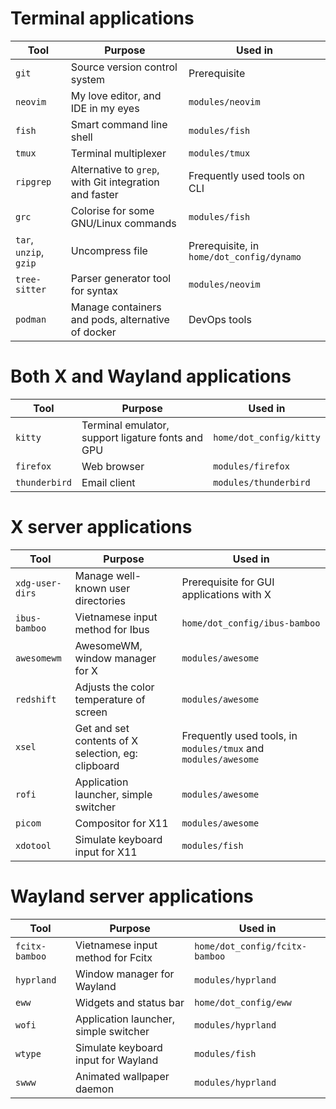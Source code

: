 # Terminal applications
| Tool                   | Purpose                                                | Used in                                   |
|------------------------|--------------------------------------------------------|-------------------------------------------|
| `git`                  | Source version control system                          | Prerequisite                              |
| `neovim`               | My love editor, and IDE in my eyes                     | `modules/neovim`                          |
| `fish`                 | Smart command line shell                               | `modules/fish`                            |
| `tmux`                 | Terminal multiplexer                                   | `modules/tmux`                            |
| `ripgrep`              | Alternative to `grep`, with Git integration and faster | Frequently used tools on CLI              |
| `grc`                  | Colorise for some GNU/Linux commands                   | `modules/fish`                            |
| `tar`, `unzip`, `gzip` | Uncompress file                                        | Prerequisite, in `home/dot_config/dynamo` |
| `tree-sitter`          | Parser generator tool for syntax                       | `modules/neovim`                          |
| `podman`               | Manage containers and pods, alternative of docker      | DevOps tools                              |


# Both X and Wayland applications
| Tool          | Purpose                                           | Used in                 |
|---------------|---------------------------------------------------|-------------------------|
| `kitty`       | Terminal emulator, support ligature fonts and GPU | `home/dot_config/kitty` |
| `firefox`     | Web browser                                       | `modules/firefox`       |
| `thunderbird` | Email client                                      | `modules/thunderbird`   |

# X server applications
| Tool            | Purpose                                            | Used in                                                        |
|-----------------|----------------------------------------------------|----------------------------------------------------------------|
| `xdg-user-dirs` | Manage well-known user directories                 | Prerequisite for GUI applications with X                       |
| `ibus-bamboo`   | Vietnamese input method for Ibus                   | `home/dot_config/ibus-bamboo`                                  |
| `awesomewm`     | AwesomeWM, window manager for X                    | `modules/awesome`                                              |
| `redshift`      | Adjusts the color temperature of screen            | `modules/awesome`                                              |
| `xsel`          | Get and set contents of X selection, eg: clipboard | Frequently used tools, in `modules/tmux` and `modules/awesome` |
| `rofi`          | Application launcher, simple switcher              | `modules/awesome`                                              |
| `picom`         | Compositor for X11                                 | `modules/awesome`                                              |
| `xdotool`       | Simulate keyboard input for X11                    | `modules/fish`                                                 |

# Wayland server applications
| Tool           | Purpose                               | Used in                        |
|----------------|---------------------------------------|--------------------------------|
| `fcitx-bamboo` | Vietnamese input method for Fcitx     | `home/dot_config/fcitx-bamboo` |
| `hyprland`     | Window manager for Wayland            | `modules/hyprland`             |
| `eww`          | Widgets and status bar                | `home/dot_config/eww`          |
| `wofi`         | Application launcher, simple switcher | `modules/hyprland`             |
| `wtype`        | Simulate keyboard input for Wayland   | `modules/fish`                 |
| `swww`         | Animated wallpaper daemon             | `modules/hyprland`             |
